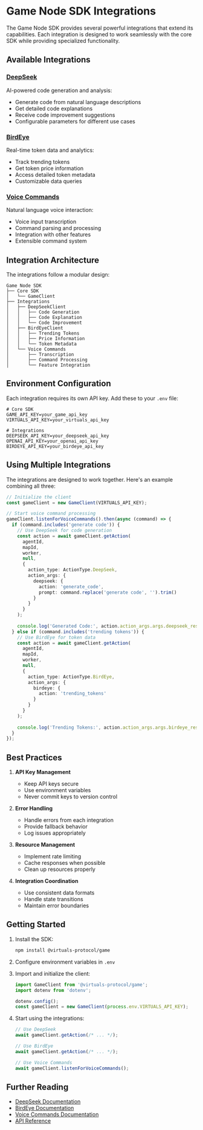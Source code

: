 # Game Node SDK Integrations

The Game Node SDK provides several powerful integrations that extend its capabilities. Each integration is designed to work seamlessly with the core SDK while providing specialized functionality.

## Available Integrations

### [DeepSeek](deepseek.md)
AI-powered code generation and analysis:
- Generate code from natural language descriptions
- Get detailed code explanations
- Receive code improvement suggestions
- Configurable parameters for different use cases

### [BirdEye](birdeye.md)
Real-time token data and analytics:
- Track trending tokens
- Get token price information
- Access detailed token metadata
- Customizable data queries

### [Voice Commands](voice.md)
Natural language voice interaction:
- Voice input transcription
- Command parsing and processing
- Integration with other features
- Extensible command system

## Integration Architecture

The integrations follow a modular design:

```
Game Node SDK
├── Core SDK
│   └── GameClient
├── Integrations
│   ├── DeepSeekClient
│   │   ├── Code Generation
│   │   ├── Code Explanation
│   │   └── Code Improvement
│   ├── BirdEyeClient
│   │   ├── Trending Tokens
│   │   ├── Price Information
│   │   └── Token Metadata
│   └── Voice Commands
│       ├── Transcription
│       ├── Command Processing
│       └── Feature Integration
```

## Environment Configuration

Each integration requires its own API key. Add these to your `.env` file:

```env
# Core SDK
GAME_API_KEY=your_game_api_key
VIRTUALS_API_KEY=your_virtuals_api_key

# Integrations
DEEPSEEK_API_KEY=your_deepseek_api_key
OPENAI_API_KEY=your_openai_api_key
BIRDEYE_API_KEY=your_birdeye_api_key
```

## Using Multiple Integrations

The integrations are designed to work together. Here's an example combining all three:

```typescript
// Initialize the client
const gameClient = new GameClient(VIRTUALS_API_KEY);

// Start voice command processing
gameClient.listenForVoiceCommands().then(async (command) => {
  if (command.includes('generate code')) {
    // Use DeepSeek for code generation
    const action = await gameClient.getAction(
      agentId,
      mapId,
      worker,
      null,
      {
        action_type: ActionType.DeepSeek,
        action_args: {
          deepseek: {
            action: 'generate_code',
            prompt: command.replace('generate code', '').trim()
          }
        }
      }
    );
    
    console.log('Generated Code:', action.action_args.args.deepseek_result);
  } else if (command.includes('trending tokens')) {
    // Use BirdEye for token data
    const action = await gameClient.getAction(
      agentId,
      mapId,
      worker,
      null,
      {
        action_type: ActionType.BirdEye,
        action_args: {
          birdeye: {
            action: 'trending_tokens'
          }
        }
      }
    );
    
    console.log('Trending Tokens:', action.action_args.args.birdeye_result);
  }
});
```

## Best Practices

1. **API Key Management**
   - Keep API keys secure
   - Use environment variables
   - Never commit keys to version control

2. **Error Handling**
   - Handle errors from each integration
   - Provide fallback behavior
   - Log issues appropriately

3. **Resource Management**
   - Implement rate limiting
   - Cache responses when possible
   - Clean up resources properly

4. **Integration Coordination**
   - Use consistent data formats
   - Handle state transitions
   - Maintain error boundaries

## Getting Started

1. Install the SDK:
   ```bash
   npm install @virtuals-protocol/game
   ```

2. Configure environment variables in `.env`

3. Import and initialize the client:
   ```typescript
   import GameClient from '@virtuals-protocol/game';
   import dotenv from 'dotenv';

   dotenv.config();
   const gameClient = new GameClient(process.env.VIRTUALS_API_KEY);
   ```

4. Start using the integrations:
   ```typescript
   // Use DeepSeek
   await gameClient.getAction(/* ... */);

   // Use BirdEye
   await gameClient.getAction(/* ... */);

   // Use Voice Commands
   await gameClient.listenForVoiceCommands();
   ```

## Further Reading

- [DeepSeek Documentation](deepseek.md)
- [BirdEye Documentation](birdeye.md)
- [Voice Commands Documentation](voice.md)
- [API Reference](../api-reference/README.md)
